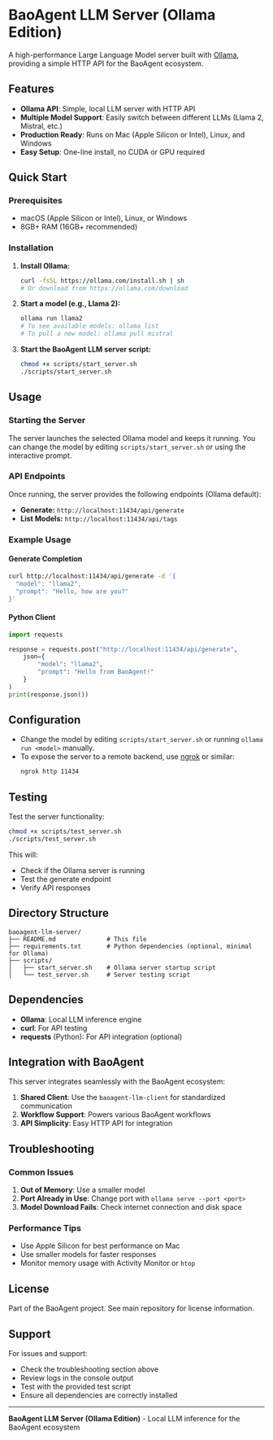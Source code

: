 # BaoAgent LLM Server (Ollama Edition)

A high-performance Large Language Model server built with [Ollama](https://ollama.com/), providing a simple HTTP API for the BaoAgent ecosystem.

## Features

- **Ollama API**: Simple, local LLM server with HTTP API
- **Multiple Model Support**: Easily switch between different LLMs (Llama 2, Mistral, etc.)
- **Production Ready**: Runs on Mac (Apple Silicon or Intel), Linux, and Windows
- **Easy Setup**: One-line install, no CUDA or GPU required

## Quick Start

### Prerequisites

- macOS (Apple Silicon or Intel), Linux, or Windows
- 8GB+ RAM (16GB+ recommended)

### Installation

1. **Install Ollama:**

   ```bash
   curl -fsSL https://ollama.com/install.sh | sh
   # Or download from https://ollama.com/download
   ```

2. **Start a model (e.g., Llama 2):**

   ```bash
   ollama run llama2
   # To see available models: ollama list
   # To pull a new model: ollama pull mistral
   ```

3. **Start the BaoAgent LLM server script:**

   ```bash
   chmod +x scripts/start_server.sh
   ./scripts/start_server.sh
   ```

## Usage

### Starting the Server

The server launches the selected Ollama model and keeps it running. You can change the model by editing `scripts/start_server.sh` or using the interactive prompt.

### API Endpoints

Once running, the server provides the following endpoints (Ollama default):

- **Generate:** `http://localhost:11434/api/generate`
- **List Models:** `http://localhost:11434/api/tags`

### Example Usage

#### Generate Completion
```bash
curl http://localhost:11434/api/generate -d '{
  "model": "llama2",
  "prompt": "Hello, how are you?"
}'
```

#### Python Client
```python
import requests

response = requests.post("http://localhost:11434/api/generate", 
    json={
        "model": "llama2",
        "prompt": "Hello from BaoAgent!"
    }
)
print(response.json())
```

## Configuration

- Change the model by editing `scripts/start_server.sh` or running `ollama run <model>` manually.
- To expose the server to a remote backend, use [ngrok](https://ngrok.com/) or similar:
  ```bash
  ngrok http 11434
  ```

## Testing

Test the server functionality:

```bash
chmod +x scripts/test_server.sh
./scripts/test_server.sh
```

This will:
- Check if the Ollama server is running
- Test the generate endpoint
- Verify API responses

## Directory Structure

```
baoagent-llm-server/
├── README.md              # This file
├── requirements.txt       # Python dependencies (optional, minimal for Ollama)
├── scripts/
│   ├── start_server.sh    # Ollama server startup script
│   └── test_server.sh     # Server testing script
```

## Dependencies

- **Ollama**: Local LLM inference engine
- **curl**: For API testing
- **requests** (Python): For API integration (optional)

## Integration with BaoAgent

This server integrates seamlessly with the BaoAgent ecosystem:

1. **Shared Client**: Use the `baoagent-llm-client` for standardized communication
2. **Workflow Support**: Powers various BaoAgent workflows
3. **API Simplicity**: Easy HTTP API for integration

## Troubleshooting

### Common Issues

1. **Out of Memory**: Use a smaller model
2. **Port Already in Use**: Change port with `ollama serve --port <port>`
3. **Model Download Fails**: Check internet connection and disk space

### Performance Tips

- Use Apple Silicon for best performance on Mac
- Use smaller models for faster responses
- Monitor memory usage with Activity Monitor or `htop`

## License

Part of the BaoAgent project. See main repository for license information.

## Support

For issues and support:
- Check the troubleshooting section above
- Review logs in the console output
- Test with the provided test script
- Ensure all dependencies are correctly installed

---

**BaoAgent LLM Server (Ollama Edition)** - Local LLM inference for the BaoAgent ecosystem
